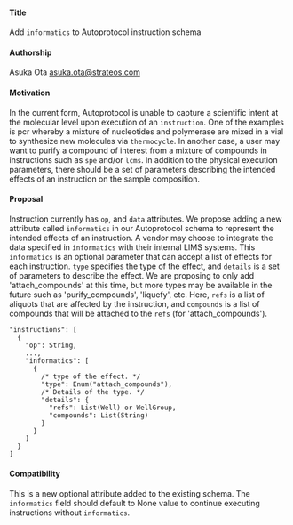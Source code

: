 #### **Title**
Add `informatics` to Autoprotocol instruction schema

#### **Authorship**
Asuka Ota <asuka.ota@strateos.com>

#### **Motivation**
In the current form, Autoprotocol is unable to capture a scientific intent at the molecular
level upon execution of an `instruction`. One of the examples is pcr whereby a mixture of nucleotides
and polymerase are mixed in a vial to synthesize new molecules via `thermocycle`. In another case, a user may want
to purify a compound of interest from a mixture of compounds in instructions such as `spe` and/or `lcms`. In 
addition to the physical execution parameters, there should be a set of parameters describing the intended effects 
of an instruction on the sample composition.

#### **Proposal**
Instruction currently has `op`, and `data` attributes. We propose adding a new attribute called `informatics` 
in our Autoprotocol schema to represent the intended effects of an instruction. A vendor may choose to integrate 
the data specified in `informatics` with their internal LIMS systems. This `informatics` is an optional parameter 
that can accept a list of effects for each instruction. `type` specifies the type of the effect, and `details` is a 
set of parameters to describe the effect. We are proposing to only add 'attach_compounds' at this time, but more types 
may be available in the future such as 'purify_compounds', 'liquefy', etc. Here, `refs` is a list of aliquots that are 
affected by the instruction, and `compounds` is a list of compounds that will be attached to the `refs` (for 
'attach_compounds').

```
"instructions": [
  {
    "op": String,
    ...,
    "informatics": [
      {
        /* type of the effect. */
        "type": Enum("attach_compounds"),
        /* Details of the type. */
        "details": {
          "refs": List(Well) or WellGroup,
          "compounds": List(String)
        }
      }
    ]
  }
]
```

#### **Compatibility**
This is a new optional attribute added to the existing schema. The `informatics` field should default to None
value to continue executing instructions without `informatics`.

